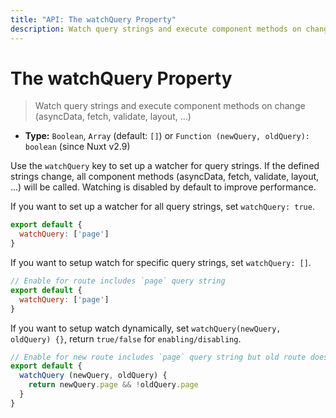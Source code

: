 ```yaml
---
title: "API: The watchQuery Property"
description: Watch query strings and execute component methods on change (asyncData, fetch, validate, layout, ...)
---
```


# The watchQuery Property

> Watch query strings and execute component methods on change (asyncData, fetch, validate, layout, ...)
- **Type:** `Boolean`, `Array` (default: `[]`) or `Function (newQuery, oldQuery): boolean` (since Nuxt v2.9)

Use the `watchQuery` key to set up a watcher for query strings. If the defined strings change, all component methods (asyncData, fetch, validate, layout, ...) will be called. Watching is disabled by default to improve performance.

If you want to set up a watcher for all query strings, set `watchQuery: true`.

```js
export default {
  watchQuery: ['page']
}
```

If you want to setup watch for specific query strings, set `watchQuery: []`.

```js
// Enable for route includes `page` query string
export default {
  watchQuery: ['page']
}
```

If you want to setup watch dynamically, set `watchQuery(newQuery, oldQuery) {}`, return `true/false` for `enabling/disabling`.

```js
// Enable for new route includes `page` query string but old route doesn't
export default {
  watchQuery (newQuery, oldQuery) {
    return newQuery.page && !oldQuery.page
  }
}
```
